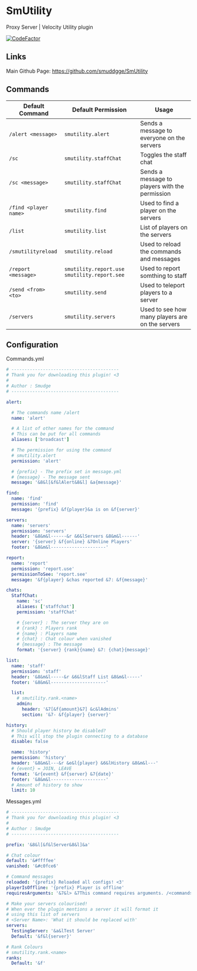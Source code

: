 # SmUtility
Proxy Server | Velocity Utility plugin

[![CodeFactor](https://www.codefactor.io/repository/github/smuddgge/smutility/badge)](https://www.codefactor.io/repository/github/smuddgge/smutility)

## Links
Main Github Page: https://github.com/smuddgge/SmUtility

## Commands

| Default Command       | Default Permission                           | Usage                                          |
|-----------------------|----------------------------------------------|------------------------------------------------|
| `/alert <message>`    | `smutility.alert`                            | Sends a message to everyone on the servers     |
| `/sc` | `smutility.staffChat`                        | Toggles the staff chat                         |
| `/sc <message>`       | `smutility.staffChat`                        | Sends a message to players with the permission |
| `/find <player name>` | `smutility.find`                             | Used to find a player on the servers           |                  
| `/list` | `smutility.list`                             | List of players on the servers                 |
| `/smutilityreload` | `smutility.reload`                           | Used to reload the commands and messages       |
| `/report <message>` | `smutility.report.use` `smutility.report.see` | Used to report somthing to staff               |
| `/send <from> <to>` | `smutility.send` | Used to teleport players to a server           |
| `/servers` | `smutility.servers` | Used to see how many players are on the servers |

## Configuration

Commands.yml
```yaml
# -----------------------------------------
# Thank you for downloading this plugin! <3
#
# Author : Smudge
# -----------------------------------------

alert:

  # The commands name /alert
  name: 'alert'

  # A list of other names for the command
  # This can be put for all commands
  aliases: ['broadcast']

  # The permission for using the command
  # smutility.alert
  permission: 'alert'

  # {prefix} - The prefix set in message.yml
  # {message} - The message sent
  message: '&8&l[&f&lAlert&8&l] &a{message}'

find:
  name: 'find'
  permission: 'find'
  message: '{prefix} &f{player}&a is on &f{server}'

servers:
  name: 'servers'
  permission: 'servers'
  header: '&8&m&l------&r &6&lServers &8&m&l------'
  server: '{server} &f{online} &7Online Players'
  footer: '&8&m&l---------------------'

report:
  name: 'report'
  permission: 'report.use'
  permissionToSee: 'report.see'
  message: '&f{player} &chas reported &7: &f{message}'

chats:
  StaffChat:
    name: 'sc'
    aliases: ['staffchat']
    permission: 'staffChat'

    # {server} : The server they are on
    # {rank} : Players rank
    # {name} : Players name
    # {chat} : Chat colour when vanished
    # {message} : The message
    format: '{server} {rank}{name} &7: {chat}{message}'

list:
  name: 'staff'
  permission: 'staff'
  header: '&8&m&l-----&r &6&lStaff List &8&m&l-----'
  footer: '&8&m&l---------------------'

  list:
    # smutility.rank.<name>
    admin:
      header: '&7[&f{amount}&7] &c&lAdmins'
      section: '&7- &f{player} {server}'

history:
  # Should player history be disabled?
  # This will stop the plugin connecting to a database
  disable: false

  name: 'history'
  permission: 'history'
  header: '&8&m&l---&r &e&l{player} &6&lHistory &8&m&l---'
  # {event} = JOIN, LEAVE
  format: '&r{event} &f{server} &7{date}'
  footer: '&8&m&l---------------------'
  # Amount of history to show
  limit: 10
```

Messages.yml
```yaml
# -----------------------------------------
# Thank you for downloading this plugin! <3
#
# Author : Smudge
# -----------------------------------------

prefix: '&8&l[&f&lServer&8&l]&a'

# Chat colour
default: '&#ffffee'
vanished: '&#c0fce6'

# Command messages
reloaded: '{prefix} Reloaded all configs! <3'
playerIsOffline: '{prefix} Player is offline'
requiresArguments: '&7&l> &7This command requires arguments. /<commands> <args>'

# Make your servers colourised!
# When ever the plugin mentions a server it will format it
# using this list of servers
# <Server Name>: 'What it should be replaced with'
servers:
  TestingServer: '&a&lTest Server'
  Default: '&f&l{server}'

# Rank Colours
# smutility.rank.<name>
ranks:
  Default: '&f'
```